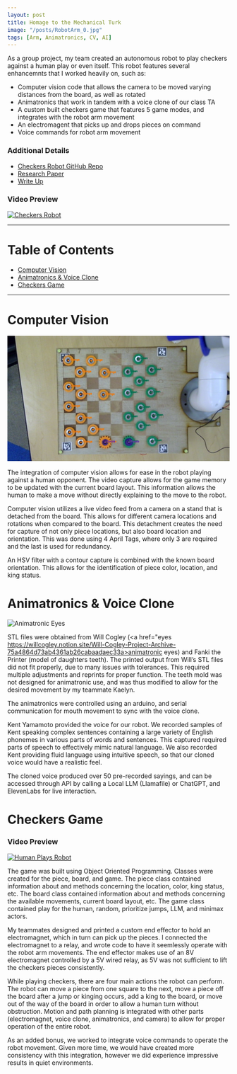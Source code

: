```yaml
---
layout: post
title: Homage to the Mechanical Turk
image: "/posts/RobotArm_0.jpg"
tags: [Arm, Animatronics, CV, AI]
---
```


As a group project, my team created an autonomous robot to play checkers against a human play or even itself. This robot features several enhancemnts that I worked heavily on, such as:
- Computer vision code that allows the camera to be moved varying distances from the board, as well as rotated
- Animatronics that work in tandem with a voice clone of our class TA
- A custom built checkers game that features 5 game modes, and integrates with the robot arm movement
- An electromagent that picks up and drops pieces on command
- Voice commands for robot arm movement

### Additional Details
- <a href="https://github.com/JaredBaileyDuke/checkers-bot" target="_blank">Checkers Robot GitHub Repo</a>
- <a href="https://docs.google.com/document/d/10xn5eTtT8dCTDdlVrdTq22X1PhowyuRzMgsAVY1DUzs/edit?usp=sharing" target="_blank">Research Paper</a>
- <a href="https://docs.google.com/document/d/1FMohz3AauILTVf_g_xqXghDPm8sRMKJ1lJ5e8vT5N2g/edit?tab=t.0" target="_blank">Write Up</a>

### Video Preview
[![Checkers Robot](https://img.youtube.com/vi/Y9SKYIrPti8/sddefault.jpg)](https://www.youtube.com/watch?v=Y9SKYIrPti8&t)

___

# Table of Contents

- [Computer Vision](#cv)
- [Animatronics & Voice Clone](#animatronics)
- [Checkers Game](#checkers)

___

# Computer Vision <a name="cv"></a>
![alt text](/img/posts/CV_0.jpg "Computer Vision")

The integration of computer vision allows for ease in the robot playing against a human opponent. The video capture allows for the game memory to be updated with the current board layout. This information allows the human to make a move without directly explaining to the move to the robot.

Computer vision utilizes a live video feed from a camera on a stand that is detached from the board. This allows for different camera locations and rotations when compared to the board. This detachment creates the need for capture of not only piece locations, but also board location and orientation. This was done using 4 April Tags, where only 3 are required and the last is used for redundancy.

An HSV filter with a contour capture is combined with the known board orientation. This allows for the identification of piece color, location, and king status.

# Animatronics & Voice Clone <a name="animatronics"></a>
![Animatronic Eyes](https://raw.githubusercontent.com/JaredLBailey/JaredLBailey.github.io/master/img/posts/Eyes-0.gif)

STL files were obtained from Will Cogley (<a href="eyes https://willcogley.notion.site/Will-Cogley-Project-Archive-75a4864d73ab4361ab26cabaadaec33a>animatronic eyes</a>) and Fanki the Printer (model of daughters teeth). The printed output from Will’s STL files did not fit properly, due to many issues with tolerances. This required multiple adjustments and reprints for proper function. The teeth mold was not designed for animatronic use, and was thus modified to allow for the desired movement by my teammate Kaelyn.

The animatronics were controlled using an arduino, and serial communication for mouth movement to sync with the voice clone.

Kent Yamamoto provided the voice for our robot. We recorded samples of Kent speaking complex sentences containing a large variety of English phonemes in various parts of words and sentences. This captured required parts of speech to effectively mimic natural language. We also recorded Kent providing fluid language using intuitive speech, so that our cloned voice would have a realistic feel.

The cloned voice produced over 50 pre-recorded sayings, and can be accessed through API by calling a Local LLM (Llamafile) or ChatGPT, and ElevenLabs for live interaction.

# Checkers Game <a name="checkers"></a>
### Video Preview
[![Human Plays Robot](https://img.youtube.com/vi/cr42X2ZvtG8/sddefault.jpg)](https://www.youtube.com/watch?v=cr42X2ZvtG8&t)

The game was built using Object Oriented Programming. Classes were created for the piece, board, and game. The piece class contained information about and methods concerning the location, color, king status, etc. The board class contained information about and methods concerning the available movements, current board layout, etc. The game class contained play for the human, random, prioritize jumps, LLM, and minimax actors.

My teammates designed and printed a custom end effector to hold an electromagnet, which in turn can pick up the pieces. I connected the electromagnet to a relay, and wrote code to have it seemlessly operate with the robot arm movements. The end effector makes use of an 8V electromagnet controlled by a 5V wired relay, as 5V was not sufficient to lift the checkers pieces consistently.

While playing checkers, there are four main actions the robot can perform. The robot can move a piece from one square to the next, move a piece off the board after a jump or kinging occurs, add a king to the board, or move out of the way of the board in order to allow a human turn without obstruction. Motion and path planning is integrated with other parts (electromagnet, voice clone, animatronics, and camera) to allow for proper operation of the entire robot.

As an added bonus, we worked to integrate voice commands to operate the robot movement. Given more time, we would have created more consistency with this integration, however we did experience impressive results in quiet environments.
